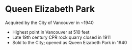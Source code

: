 # Queen Elizabeth Park
Acquired by the City of Vancouver in ~1940
- Highest point in Vancouver at 510 feet
- Late 19th century CPR rock quarry closed in 1911
- Sold to the City; opened as Queen Eizabeth Park in 1940